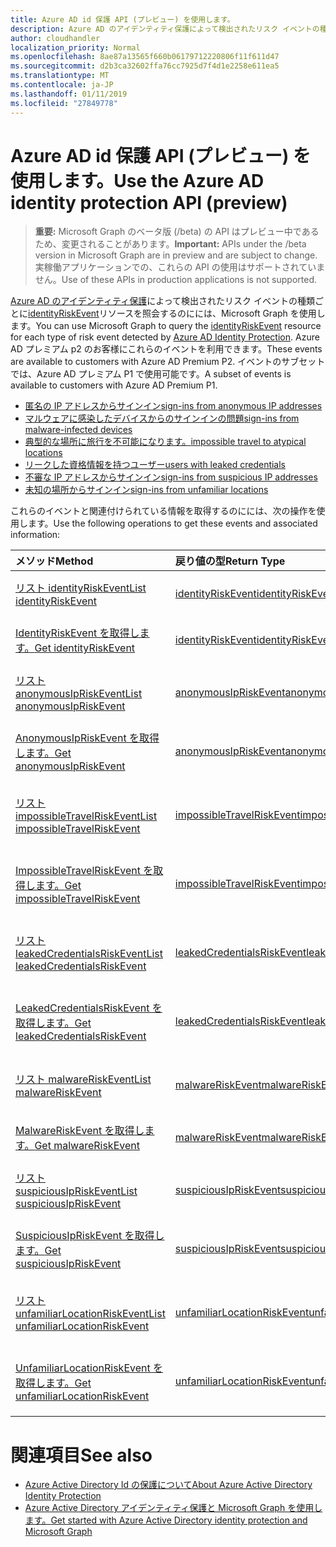 ```yaml
---
title: Azure AD id 保護 API (プレビュー) を使用します。
description: Azure AD のアイデンティティ保護によって検出されたリスク イベントの種類ごとに identityRiskEvent リソースを照会するのにには、Microsoft Graph を使用します。 Azure AD プレミアム p2 のお客様にこれらのイベントを利用できます。 イベントのサブセットでは、Azure AD プレミアム P1 で使用可能です。
author: cloudhandler
localization_priority: Normal
ms.openlocfilehash: 8ae87a13565f660b06179712220806f11f611d47
ms.sourcegitcommit: d2b3ca32602ffa76cc7925d7f4d1e2258e611ea5
ms.translationtype: MT
ms.contentlocale: ja-JP
ms.lasthandoff: 01/11/2019
ms.locfileid: "27849778"
---
```

# <a name="use-the-azure-ad-identity-protection-api-preview"></a><span data-ttu-id="2306e-105">Azure AD id 保護 API (プレビュー) を使用します。</span><span class="sxs-lookup"><span data-stu-id="2306e-105">Use the Azure AD identity protection API (preview)</span></span>

> <span data-ttu-id="2306e-106">**重要:** Microsoft Graph のベータ版 (/beta) の API はプレビュー中であるため、変更されることがあります。</span><span class="sxs-lookup"><span data-stu-id="2306e-106">**Important:** APIs under the /beta version in Microsoft Graph are in preview and are subject to change.</span></span> <span data-ttu-id="2306e-107">実稼働アプリケーションでの、これらの API の使用はサポートされていません。</span><span class="sxs-lookup"><span data-stu-id="2306e-107">Use of these APIs in production applications is not supported.</span></span>

<span data-ttu-id="2306e-108">[Azure AD のアイデンティティ保護](https://docs.microsoft.com/en-us/azure/active-directory/active-directory-identityprotection)によって検出されたリスク イベントの種類ごとに[identityRiskEvent](identityriskevent.md)リソースを照会するのにには、Microsoft Graph を使用します。</span><span class="sxs-lookup"><span data-stu-id="2306e-108">You can use Microsoft Graph to query the [identityRiskEvent](identityriskevent.md) resource for each type of risk event detected by [Azure AD Identity Protection](https://docs.microsoft.com/en-us/azure/active-directory/active-directory-identityprotection).</span></span> <span data-ttu-id="2306e-109">Azure AD プレミアム p2 のお客様にこれらのイベントを利用できます。</span><span class="sxs-lookup"><span data-stu-id="2306e-109">These events are available to customers with Azure AD Premium P2.</span></span> <span data-ttu-id="2306e-110">イベントのサブセットでは、Azure AD プレミアム P1 で使用可能です。</span><span class="sxs-lookup"><span data-stu-id="2306e-110">A subset of events is available to customers with Azure AD Premium P1.</span></span>

* [<span data-ttu-id="2306e-111">匿名の IP アドレスからサインイン</span><span class="sxs-lookup"><span data-stu-id="2306e-111">sign-ins from anonymous IP addresses</span></span>](anonymousipriskevent.md)
* [<span data-ttu-id="2306e-112">マルウェアに感染したデバイスからのサインインの問題</span><span class="sxs-lookup"><span data-stu-id="2306e-112">sign-ins from malware-infected devices</span></span>](malwareriskevent.md)
* [<span data-ttu-id="2306e-113">典型的な場所に旅行を不可能になります。</span><span class="sxs-lookup"><span data-stu-id="2306e-113">impossible travel to atypical locations</span></span>](impossibletravelriskevent.md)
* [<span data-ttu-id="2306e-114">リークした資格情報を持つユーザー</span><span class="sxs-lookup"><span data-stu-id="2306e-114">users with leaked credentials</span></span>](leakedcredentialsriskevent.md)
* [<span data-ttu-id="2306e-115">不審な IP アドレスからサインイン</span><span class="sxs-lookup"><span data-stu-id="2306e-115">sign-ins from suspicious IP addresses</span></span>](suspiciousipriskevent.md)
* [<span data-ttu-id="2306e-116">未知の場所からサインイン</span><span class="sxs-lookup"><span data-stu-id="2306e-116">sign-ins from unfamiliar locations</span></span>](unfamiliarlocationriskevent.md)

<span data-ttu-id="2306e-117">これらのイベントと関連付けられている情報を取得するのにには、次の操作を使用します。</span><span class="sxs-lookup"><span data-stu-id="2306e-117">Use the following operations to get these events and associated information:</span></span>

| <span data-ttu-id="2306e-118">メソッド</span><span class="sxs-lookup"><span data-stu-id="2306e-118">Method</span></span>           | <span data-ttu-id="2306e-119">戻り値の型</span><span class="sxs-lookup"><span data-stu-id="2306e-119">Return Type</span></span>    |<span data-ttu-id="2306e-120">説明</span><span class="sxs-lookup"><span data-stu-id="2306e-120">Description</span></span>|
|:---------------|:--------|:----------|
|[<span data-ttu-id="2306e-121">リスト identityRiskEvent</span><span class="sxs-lookup"><span data-stu-id="2306e-121">List identityRiskEvent</span></span>](../api/identityriskevent-get.md) |[<span data-ttu-id="2306e-122">identityRiskEvent</span><span class="sxs-lookup"><span data-stu-id="2306e-122">identityRiskEvent</span></span>](identityriskevent.md)| <span data-ttu-id="2306e-123">IdentityRiskEvent コレクションを取得します。</span><span class="sxs-lookup"><span data-stu-id="2306e-123">Get identityRiskEvent collection.</span></span> |
|[<span data-ttu-id="2306e-124">IdentityRiskEvent を取得します。</span><span class="sxs-lookup"><span data-stu-id="2306e-124">Get identityRiskEvent</span></span>](../api/identityriskevent-get.md) |[<span data-ttu-id="2306e-125">identityRiskEvent</span><span class="sxs-lookup"><span data-stu-id="2306e-125">identityRiskEvent</span></span>](identityriskevent.md)| <span data-ttu-id="2306e-126">IdentityRiskEvent オブジェクトを取得します。</span><span class="sxs-lookup"><span data-stu-id="2306e-126">Get identityRiskEvent object.</span></span> |
|[<span data-ttu-id="2306e-127">リスト anonymousIpRiskEvent</span><span class="sxs-lookup"><span data-stu-id="2306e-127">List anonymousIpRiskEvent</span></span>](../api/anonymousipriskevent-get.md) |[<span data-ttu-id="2306e-128">anonymousIpRiskEvent</span><span class="sxs-lookup"><span data-stu-id="2306e-128">anonymousIpRiskEvent</span></span>](anonymousipriskevent.md)| <span data-ttu-id="2306e-129">AnonymousIpRiskEvent コレクションを取得します。</span><span class="sxs-lookup"><span data-stu-id="2306e-129">Get anonymousIpRiskEvent collection.</span></span> |
|[<span data-ttu-id="2306e-130">AnonymousIpRiskEvent を取得します。</span><span class="sxs-lookup"><span data-stu-id="2306e-130">Get anonymousIpRiskEvent</span></span>](../api/anonymousipriskevent-get.md) |[<span data-ttu-id="2306e-131">anonymousIpRiskEvent</span><span class="sxs-lookup"><span data-stu-id="2306e-131">anonymousIpRiskEvent</span></span>](anonymousipriskevent.md)| <span data-ttu-id="2306e-132">AnonymousIpRiskEvent オブジェクトを取得します。</span><span class="sxs-lookup"><span data-stu-id="2306e-132">Get anonymousIpRiskEvent object.</span></span> |
|[<span data-ttu-id="2306e-133">リスト impossibleTravelRiskEvent</span><span class="sxs-lookup"><span data-stu-id="2306e-133">List impossibleTravelRiskEvent</span></span>](../api/impossibletravelriskevent-get.md) |[<span data-ttu-id="2306e-134">impossibleTravelRiskEvent</span><span class="sxs-lookup"><span data-stu-id="2306e-134">impossibleTravelRiskEvent</span></span>](impossibletravelriskevent.md)| <span data-ttu-id="2306e-135">ImpossibleTravelRiskEvent コレクションを取得します。</span><span class="sxs-lookup"><span data-stu-id="2306e-135">Get impossibleTravelRiskEvent collection.</span></span> |
|[<span data-ttu-id="2306e-136">ImpossibleTravelRiskEvent を取得します。</span><span class="sxs-lookup"><span data-stu-id="2306e-136">Get impossibleTravelRiskEvent</span></span>](../api/impossibletravelriskevent-get.md) |[<span data-ttu-id="2306e-137">impossibleTravelRiskEvent</span><span class="sxs-lookup"><span data-stu-id="2306e-137">impossibleTravelRiskEvent</span></span>](impossibletravelriskevent.md)| <span data-ttu-id="2306e-138">ImpossibleTravelRiskEvent オブジェクトを取得します。</span><span class="sxs-lookup"><span data-stu-id="2306e-138">Get impossibleTravelRiskEvent object.</span></span> |
|[<span data-ttu-id="2306e-139">リスト leakedCredentialsRiskEvent</span><span class="sxs-lookup"><span data-stu-id="2306e-139">List leakedCredentialsRiskEvent</span></span>](../api/leakedcredentialsriskevent-get.md) |[<span data-ttu-id="2306e-140">leakedCredentialsRiskEvent</span><span class="sxs-lookup"><span data-stu-id="2306e-140">leakedCredentialsRiskEvent</span></span>](leakedcredentialsriskevent.md)| <span data-ttu-id="2306e-141">LeakedCredentialsRiskEvent コレクションを取得します。</span><span class="sxs-lookup"><span data-stu-id="2306e-141">Get leakedCredentialsRiskEvent collection.</span></span> |
|[<span data-ttu-id="2306e-142">LeakedCredentialsRiskEvent を取得します。</span><span class="sxs-lookup"><span data-stu-id="2306e-142">Get leakedCredentialsRiskEvent</span></span>](../api/leakedcredentialsriskevent-get.md) |[<span data-ttu-id="2306e-143">leakedCredentialsRiskEvent</span><span class="sxs-lookup"><span data-stu-id="2306e-143">leakedCredentialsRiskEvent</span></span>](leakedcredentialsriskevent.md)| <span data-ttu-id="2306e-144">LeakedCredentialsRiskEvent オブジェクトを取得します。</span><span class="sxs-lookup"><span data-stu-id="2306e-144">Get leakedCredentialsRiskEvent object.</span></span> |
|[<span data-ttu-id="2306e-145">リスト malwareRiskEvent</span><span class="sxs-lookup"><span data-stu-id="2306e-145">List malwareRiskEvent</span></span>](../api/malwareriskevent-get.md) |[<span data-ttu-id="2306e-146">malwareRiskEvent</span><span class="sxs-lookup"><span data-stu-id="2306e-146">malwareRiskEvent</span></span>](malwareriskevent.md)| <span data-ttu-id="2306e-147">MalwareRiskEvent コレクションを取得します。</span><span class="sxs-lookup"><span data-stu-id="2306e-147">Get malwareRiskEvent collection.</span></span> |
|[<span data-ttu-id="2306e-148">MalwareRiskEvent を取得します。</span><span class="sxs-lookup"><span data-stu-id="2306e-148">Get malwareRiskEvent</span></span>](../api/malwareriskevent-get.md) |[<span data-ttu-id="2306e-149">malwareRiskEvent</span><span class="sxs-lookup"><span data-stu-id="2306e-149">malwareRiskEvent</span></span>](malwareriskevent.md)| <span data-ttu-id="2306e-150">MalwareRiskEvent オブジェクトを取得します。</span><span class="sxs-lookup"><span data-stu-id="2306e-150">Get malwareRiskEvent object.</span></span> |
|[<span data-ttu-id="2306e-151">リスト suspiciousIpRiskEvent</span><span class="sxs-lookup"><span data-stu-id="2306e-151">List suspiciousIpRiskEvent</span></span>](../api/suspiciousipriskevent-get.md) |[<span data-ttu-id="2306e-152">suspiciousIpRiskEvent</span><span class="sxs-lookup"><span data-stu-id="2306e-152">suspiciousIpRiskEvent</span></span>](suspiciousipriskevent.md)| <span data-ttu-id="2306e-153">SuspiciousIpRiskEvent コレクションを取得します。</span><span class="sxs-lookup"><span data-stu-id="2306e-153">Get suspiciousIpRiskEvent collection.</span></span> |
|[<span data-ttu-id="2306e-154">SuspiciousIpRiskEvent を取得します。</span><span class="sxs-lookup"><span data-stu-id="2306e-154">Get suspiciousIpRiskEvent</span></span>](../api/suspiciousipriskevent-get.md) |[<span data-ttu-id="2306e-155">suspiciousIpRiskEvent</span><span class="sxs-lookup"><span data-stu-id="2306e-155">suspiciousIpRiskEvent</span></span>](suspiciousipriskevent.md)| <span data-ttu-id="2306e-156">SuspiciousIpRiskEvent オブジェクトを取得します。</span><span class="sxs-lookup"><span data-stu-id="2306e-156">Get suspiciousIpRiskEvent object.</span></span> |
|[<span data-ttu-id="2306e-157">リスト unfamiliarLocationRiskEvent</span><span class="sxs-lookup"><span data-stu-id="2306e-157">List unfamiliarLocationRiskEvent</span></span>](../api/unfamiliarlocationriskevent-get.md) |[<span data-ttu-id="2306e-158">unfamiliarLocationRiskEvent</span><span class="sxs-lookup"><span data-stu-id="2306e-158">unfamiliarLocationRiskEvent</span></span>](unfamiliarlocationriskevent.md)| <span data-ttu-id="2306e-159">UnfamiliarLocationRiskEvent コレクションを取得します。</span><span class="sxs-lookup"><span data-stu-id="2306e-159">Get unfamiliarLocationRiskEvent collection.</span></span> |
|[<span data-ttu-id="2306e-160">UnfamiliarLocationRiskEvent を取得します。</span><span class="sxs-lookup"><span data-stu-id="2306e-160">Get unfamiliarLocationRiskEvent</span></span>](../api/unfamiliarlocationriskevent-get.md) |[<span data-ttu-id="2306e-161">unfamiliarLocationRiskEvent</span><span class="sxs-lookup"><span data-stu-id="2306e-161">unfamiliarLocationRiskEvent</span></span>](unfamiliarlocationriskevent.md)| <span data-ttu-id="2306e-162">UnfamiliarLocationRiskEvent オブジェクトを取得します。</span><span class="sxs-lookup"><span data-stu-id="2306e-162">Get unfamiliarLocationRiskEvent object.</span></span> |

# <a name="see-also"></a><span data-ttu-id="2306e-163">関連項目</span><span class="sxs-lookup"><span data-stu-id="2306e-163">See also</span></span>

* [<span data-ttu-id="2306e-164">Azure Active Directory Id の保護について</span><span class="sxs-lookup"><span data-stu-id="2306e-164">About Azure Active Directory Identity Protection</span></span>](https://docs.microsoft.com/en-us/azure/active-directory/active-directory-identityprotection)
* [<span data-ttu-id="2306e-165">Azure Active Directory アイデンティティ保護と Microsoft Graph を使用します。</span><span class="sxs-lookup"><span data-stu-id="2306e-165">Get started with Azure Active Directory identity protection and Microsoft Graph</span></span>](https://docs.microsoft.com/en-us/azure/active-directory/active-directory-identityprotection-graph-getting-started)
